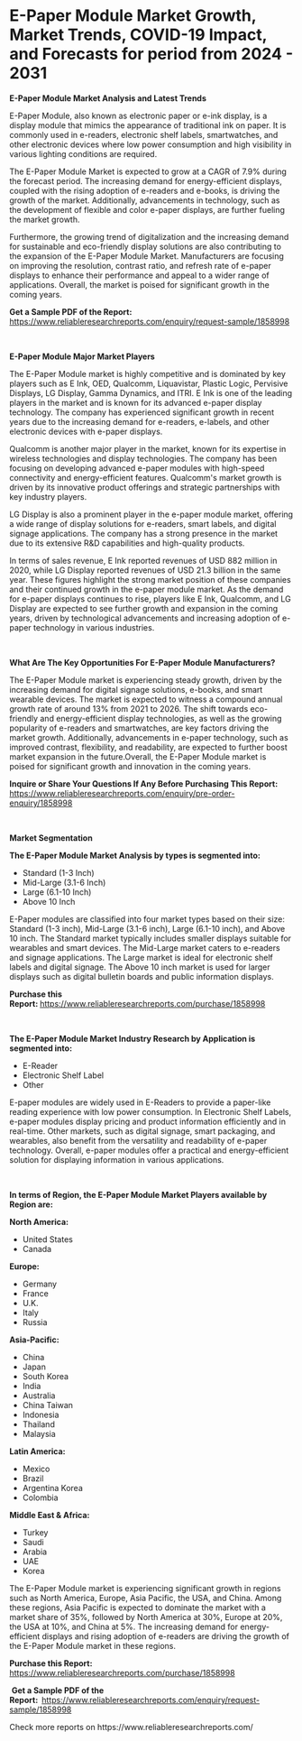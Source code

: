 <p><h1>E-Paper Module Market Growth, Market Trends, COVID-19 Impact, and Forecasts for period from 2024 - 2031</h1></p><p><strong>E-Paper Module Market Analysis and Latest Trends</strong></p>
<p><p>E-Paper Module, also known as electronic paper or e-ink display, is a display module that mimics the appearance of traditional ink on paper. It is commonly used in e-readers, electronic shelf labels, smartwatches, and other electronic devices where low power consumption and high visibility in various lighting conditions are required.</p><p>The E-Paper Module Market is expected to grow at a CAGR of 7.9% during the forecast period. The increasing demand for energy-efficient displays, coupled with the rising adoption of e-readers and e-books, is driving the growth of the market. Additionally, advancements in technology, such as the development of flexible and color e-paper displays, are further fueling the market growth.</p><p>Furthermore, the growing trend of digitalization and the increasing demand for sustainable and eco-friendly display solutions are also contributing to the expansion of the E-Paper Module Market. Manufacturers are focusing on improving the resolution, contrast ratio, and refresh rate of e-paper displays to enhance their performance and appeal to a wider range of applications. Overall, the market is poised for significant growth in the coming years.</p></p>
<p><strong>Get a Sample PDF of the Report:&nbsp;</strong> <a href="https://www.reliableresearchreports.com/enquiry/request-sample/1858998">https://www.reliableresearchreports.com/enquiry/request-sample/1858998</a></p>
<p>&nbsp;</p>
<p><strong>E-Paper Module Major Market Players</strong></p>
<p><p>The E-Paper Module market is highly competitive and is dominated by key players such as E Ink, OED, Qualcomm, Liquavistar, Plastic Logic, Pervisive Displays, LG Display, Gamma Dynamics, and ITRI. E Ink is one of the leading players in the market and is known for its advanced e-paper display technology. The company has experienced significant growth in recent years due to the increasing demand for e-readers, e-labels, and other electronic devices with e-paper displays.</p><p>Qualcomm is another major player in the market, known for its expertise in wireless technologies and display technologies. The company has been focusing on developing advanced e-paper modules with high-speed connectivity and energy-efficient features. Qualcomm's market growth is driven by its innovative product offerings and strategic partnerships with key industry players.</p><p>LG Display is also a prominent player in the e-paper module market, offering a wide range of display solutions for e-readers, smart labels, and digital signage applications. The company has a strong presence in the market due to its extensive R&D capabilities and high-quality products.</p><p>In terms of sales revenue, E Ink reported revenues of USD 882 million in 2020, while LG Display reported revenues of USD 21.3 billion in the same year. These figures highlight the strong market position of these companies and their continued growth in the e-paper module market. As the demand for e-paper displays continues to rise, players like E Ink, Qualcomm, and LG Display are expected to see further growth and expansion in the coming years, driven by technological advancements and increasing adoption of e-paper technology in various industries.</p></p>
<p>&nbsp;</p>
<p><strong>What Are The Key Opportunities For E-Paper Module Manufacturers?</strong></p>
<p><p>The E-Paper Module market is experiencing steady growth, driven by the increasing demand for digital signage solutions, e-books, and smart wearable devices. The market is expected to witness a compound annual growth rate of around 13% from 2021 to 2026. The shift towards eco-friendly and energy-efficient display technologies, as well as the growing popularity of e-readers and smartwatches, are key factors driving the market growth. Additionally, advancements in e-paper technology, such as improved contrast, flexibility, and readability, are expected to further boost market expansion in the future.Overall, the E-Paper Module market is poised for significant growth and innovation in the coming years.</p></p>
<p><strong>Inquire or Share Your Questions If Any Before Purchasing This Report:</strong> <a href="https://www.reliableresearchreports.com/enquiry/pre-order-enquiry/1858998">https://www.reliableresearchreports.com/enquiry/pre-order-enquiry/1858998</a></p>
<p>&nbsp;</p>
<p><strong>Market Segmentation</strong></p>
<p><strong>The E-Paper Module Market Analysis by types is segmented into:</strong></p>
<p><ul><li>Standard (1-3 Inch)</li><li>Mid-Large (3.1-6 Inch)</li><li>Large (6.1-10 Inch)</li><li>Above 10 Inch</li></ul></p>
<p><p>E-Paper modules are classified into four market types based on their size: Standard (1-3 inch), Mid-Large (3.1-6 inch), Large (6.1-10 inch), and Above 10 inch. The Standard market typically includes smaller displays suitable for wearables and smart devices. The Mid-Large market caters to e-readers and signage applications. The Large market is ideal for electronic shelf labels and digital signage. The Above 10 inch market is used for larger displays such as digital bulletin boards and public information displays.</p></p>
<p><strong>Purchase this Report:&nbsp;</strong><a href="https://www.reliableresearchreports.com/purchase/1858998">https://www.reliableresearchreports.com/purchase/1858998</a></p>
<p>&nbsp;</p>
<p><strong>The E-Paper Module Market Industry Research by Application is segmented into:</strong></p>
<p><ul><li>E-Reader</li><li>Electronic Shelf Label</li><li>Other</li></ul></p>
<p><p>E-paper modules are widely used in E-Readers to provide a paper-like reading experience with low power consumption. In Electronic Shelf Labels, e-paper modules display pricing and product information efficiently and in real-time. Other markets, such as digital signage, smart packaging, and wearables, also benefit from the versatility and readability of e-paper technology. Overall, e-paper modules offer a practical and energy-efficient solution for displaying information in various applications.</p></p>
<p>&nbsp;</p>
<p><strong>In terms of Region, the E-Paper Module Market Players available by Region are:</strong></p>
<p>
    <p> <strong> North America: </strong>
        <ul>
            <li>United States</li>
            <li>Canada</li>
        </ul>
        </p> 
    <p> <strong> Europe: </strong>
        <ul>
            <li>Germany</li>
            <li>France</li>
            <li>U.K.</li>
            <li>Italy</li>
            <li>Russia</li>
        </ul>
        </p> 
    <p> <strong> Asia-Pacific: </strong>
        <ul>
            <li>China</li>
            <li>Japan</li>
            <li>South Korea</li>
            <li>India</li>
            <li>Australia</li>
            <li>China Taiwan</li>
            <li>Indonesia</li>
            <li>Thailand</li>
            <li>Malaysia</li>
        </ul>
        </p> 
    <p> <strong> Latin America: </strong>
        <ul>
            <li>Mexico</li>
            <li>Brazil</li>
            <li>Argentina Korea</li>
            <li>Colombia</li>
        </ul>
        </p> 
    <p> <strong> Middle East & Africa: </strong>
        <ul>
            <li>Turkey</li>
            <li>Saudi</li>
            <li>Arabia</li>
            <li>UAE</li>
            <li>Korea</li>
        </ul>
    </p>
    </p>
<p><p>The E-Paper Module market is experiencing significant growth in regions such as North America, Europe, Asia Pacific, the USA, and China. Among these regions, Asia Pacific is expected to dominate the market with a market share of 35%, followed by North America at 30%, Europe at 20%, the USA at 10%, and China at 5%. The increasing demand for energy-efficient displays and rising adoption of e-readers are driving the growth of the E-Paper Module market in these regions.</p></p>
<p><strong>Purchase this Report: </strong><a href="https://www.reliableresearchreports.com/purchase/1858998">https://www.reliableresearchreports.com/purchase/1858998</a></p>
<p>&nbsp;<strong>Get a Sample PDF of the Report:&nbsp;&nbsp;</strong><a href="https://www.reliableresearchreports.com/enquiry/request-sample/1858998">https://www.reliableresearchreports.com/enquiry/request-sample/1858998</a></p>
<p><strong></strong></p>
<p>Check more reports on https://www.reliableresearchreports.com/</p>